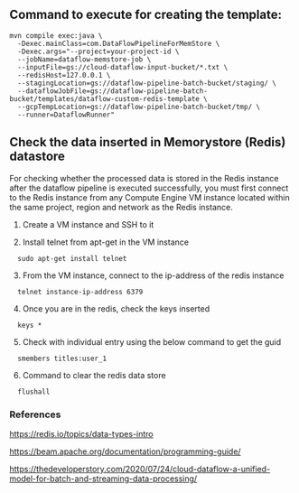 

## Command to execute for creating the template:

```
mvn compile exec:java \
  -Dexec.mainClass=com.DataFlowPipelineForMemStore \
  -Dexec.args="--project=your-project-id \
  --jobName=dataflow-memstore-job \
  --inputFile=gs://cloud-dataflow-input-bucket/*.txt \
  --redisHost=127.0.0.1 \
  --stagingLocation=gs://dataflow-pipeline-batch-bucket/staging/ \
  --dataflowJobFile=gs://dataflow-pipeline-batch-bucket/templates/dataflow-custom-redis-template \
  --gcpTempLocation=gs://dataflow-pipeline-batch-bucket/tmp/ \
  --runner=DataflowRunner"
```

## Check the data inserted in Memorystore (Redis) datastore
For checking whether the processed data is stored in the Redis instance after the dataflow pipeline is executed successfully, you must first connect to the Redis instance from any Compute Engine VM instance located within the same project, region and network as the Redis instance.

1) Create a VM instance and SSH to it

2) Install telnet from apt-get in the VM instance
```
  sudo apt-get install telnet
```
3) From the VM instance, connect to the ip-address of the redis instance
```
  telnet instance-ip-address 6379
```
4) Once you are in the redis, check the keys inserted
```
  keys *
```
5) Check with individual entry using the below command to get the guid
```
  smembers titles:user_1
```
6) Command to clear the redis data store
```
  flushall
```

### References

https://redis.io/topics/data-types-intro 

https://beam.apache.org/documentation/programming-guide/

https://thedeveloperstory.com/2020/07/24/cloud-dataflow-a-unified-model-for-batch-and-streaming-data-processing/ 
